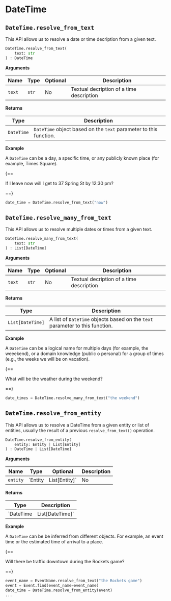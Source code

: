 # DateTime

## `DateTime.resolve_from_text`

This API allows us to resolve a date or time decription from a given text.

``` py
DateTime.resolve_from_text(
    text: str
) : DateTime
```

**Arguments**

| Name          | Type          | Optional  | Description                              |
| ------------- | --------------| --------- | ---------------------------------------- |
| `text`        | `str`         | No        | Textual decription of a time description         |

**Returns**

| Type          | Description       |
| ------------- | ----------------- |
| `DateTime`    | `DateTime` object based on the `text` parameter to this function. |

**Example**

A `DateTime` can be a day, a specific time, or any publicly known place (for example, Times Square).

{==

If I leave now will I get to 37 Spring St by 12:30 pm?

==}

``` py
date_time = DateTime.resolve_from_text("now")
```

## `DateTime.resolve_many_from_text`

This API allows us to resolve multiple dates or times from a given text.

``` py
DateTime.resolve_many_from_text(
    text: str
) : List[DateTime]
```

**Arguments**

| Name          | Type          | Optional  | Description                              |
| ------------- | --------------| --------- | ---------------------------------------- |
| `text`        | `str`         | No        | Textual decription of a time description         |

**Returns**

| Type          | Description       |
| ------------- | ----------------- |
| `List[DateTime]`    | A list of `DateTime` objects based on the `text` parameter to this function. |

**Example**

A `DateTime` can be a logical name for multiple days (for example, the weeekend), or a domain knowledge (public o personal) for a group of times (e.g., the weeks we will be on vacation).

{==

What will be the weather during the weekend?

==}

``` py
date_times = DateTime.resolve_many_from_text("the weekend")
```

## `DateTime.resolve_from_entity`

This API allows us to resolve a DateTime from a given entity or list of entities, usually the result of a previous `resolve_from_text()` operation.

``` py
DateTime.resolve_from_entity(
    entity: Entity | List[Entity]
) : DateTime | List[DateTime]
```

**Arguments**

| Name          | Type          | Optional  | Description                                   |
| ------------- | ------------- | --------- | --------------------------------------------- |
| `entity`      | `Entity | List[Entity]`      | No        | An `Entity` object to be transformed to a `DateTime` |

**Returns**

| Type          | Description       |
| ------------- | ----------------- |
| `DateTime | List[DateTime]`    | A DateTime object or a list of `DateTime` objects based on the `text` parameter to this function. |

**Example**

A `DateTime` can be be inferred from different objects. For example, an event time or the estimated time of arrival to a place.

{==

Will there be traffic downtown during the Rockets game?

==}

``` py
event_name = EventName.resolve_from_text("the Rockets game")
event = Event.find(event_name=event_name)
date_time = DateTime.resolve_from_entity(event)
...
```
